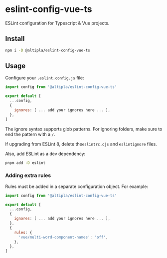 # eslint-config-vue-ts

ESLint configuration for Typescript & Vue projects.

## Install

```bash
npm i -D @altipla/eslint-config-vue-ts
```

## Usage

Configure your `.eslint.config.js` file:

```js
import config from '@altipla/eslint-config-vue-ts'

export default [
  ...config,
  {
    ignores: [ ... add your ignores here ... ],
  },
]
```

The ignore syntax supports glob patterns. For ignoring folders, make sure to end the pattern with a `/`.

If upgrading from ESLint 8, delete the`eslintrc.cjs` and `eslintignore` files.

Also, add ESLint as a dev dependency:

```bash
pnpm add -D eslint
```

### Adding extra rules

Rules must be added in a separate configuration object. For example:

```js
import config from '@altipla/eslint-config-vue-ts'

export default [
  ...config,
  {
    ignores: [ ... add your ignores here ... ],
  },
  {
    rules: {
      'vue/multi-word-component-names': 'off',
    },
  },
]
```
